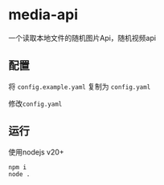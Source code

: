 # media-api
一个读取本地文件的随机图片Api，随机视频api

## 配置

将 `config.example.yaml` 复制为 `config.yaml`

修改`config.yaml`

## 运行

使用nodejs v20+

```bash
npm i
node .
```
